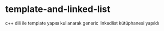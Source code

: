 # template-and-linked-list
c++ dili ile template yapısı kullanarak generic linkedlist kütüphanesi yapıldı
